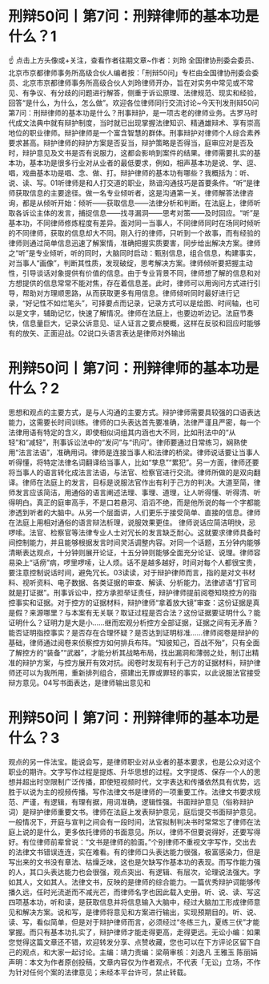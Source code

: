 # 刑辩50问丨第7问：刑辩律师的基本功是什么？1

☝ 点击上方头像或+关注，查看作者往期文章~作者：刘玲 全国律协刑委会委员、北京市京都律师事务所高级合伙人编者按：「刑辩50问」专栏由全国律协刑委会委员、北京市京都律师事务所高级合伙人刘玲律师开办，旨在对实务中常见或不常见、有争议、有分歧的问题进行解答，侧重于诉讼原理、法律规范、现实和经验，回答“是什么，为什么，怎么做”。欢迎各位律师同行交流讨论~今天刊发刑辩50问第7问：刑辩律师的基本功是什么？刑事辩护，是一项古老的律师业务。古罗马时代成文法典中就有辩护制度，当时就已出现掌握法律知识、精通雄辩术、享有崇高地位的职业律师。辩护律师是一个富含智慧的群体。刑事辩护对律师个人综合素养要求甚高。辩护律师的辩护方案是否妥当，辩护策略是否得当，庭审应对是否及时，辩护意见及文书是否有说服力，这都会影响到案件的结果。律师需要扎实的基本功，基本功是很多行业对从业者的最低要求，例如，相声基本功是说、学、逗、唱，戏曲基本功是唱、念、做、打。辩护律师的基本功有哪些？我概括为：听、说、读、写。01听律师是和人打交道的职业，熟谙沟通技巧是首要条件。“听”是律师获取信息的主要途径。做一名专业倾听者，这是沟通第一关。律师解答法律咨询，都是从倾听开始：倾听——获取信息——法律分析和判断。在法庭上，律师听取各诉讼主体的发言，捕捉信息——找寻漏洞——思考对策——及时回应。“听”是基本功，不同律师修炼程度有差异。面对同一当事人，不同律师同时在场同时倾听的不同律师，获取的信息却大不同。刚入行的律师，只听到一个故事，而有经验的律师则通过简单信息迅速了解案情，准确把握实质要害，同步给出解决方案。律师之“听”是专业倾听，听的同时，大脑同时启动：甄别信息，组合信息，构建事实，对当事人“画像”，判断其性质，发现破绽，思考解决方案。律师倾听要把握主动性，引导谈话对象提供有价值的信息。由于专业背景不同，律师想了解的信息和对方想提供的信息常常不能对焦，存在着信息差。此时，律师可以用询问方式进行引导，帮助对方理顺思路，从而获取更多有用信息。律师倾听同时最好进行记录，“好记性不如烂笔头”，可择要点而记录，记录方式可以是绘图、时间轴，也可以是文字，辅助记忆，快速了解情况。律师在法庭上，也要边听边记。法庭节奏快，信息量巨大，记录公诉意见、证人证言之要点梗概，这样在反驳和回应时能够有的放矢、正面迎战。02说口头语言表达是律师对外输出

# 刑辩50问丨第7问：刑辩律师的基本功是什么？2

思想和观点的主要方式，是与人沟通的主要方式。辩护律师需要具较强的口语表达能力，这需要长时间训练。律师的口头表达首先要准确，法律严谨且严密，每一个法律用语有特定的含义，即使相似词组其内涵也大不同，比如刑法中的“从轻”和“减轻”，刑事诉讼法中的“发问”与“讯问”。律师要通过日常练习，娴熟使用“法言法语”，准确用词。律师是连接当事人和法律的桥梁。律师说话要让当事人听得懂，将特定法律名词翻译给当事人，比如“孳息”“累犯”。另一方面，律师还要将当事人的语言转化成法言法语，与法官、检察官进行交流。律师所做的是双向翻译。律师在法庭上的发言，目标是说服法官作出有利于己方的判决。大道至简，律师发言应该简洁，用通俗的语言阐述法理、事理、道理，让人听得懂、听得清、听得明白。真正的庭审高手，不是口若悬河、滔滔不绝，而是他所说的每一个字都能渗透到听者的大脑中。从另一个层面讲，人们更乐于接受简单、直接的信息。律师在法庭上用相对通俗的语言辩法析理，说服效果更佳。 律师说话应简洁明快，忌啰嗦。法官、检察官等法律专业人士对冗长的发言缺乏耐心。这就要求律师具备时间控制能力，并且能够根据发言时间灵活调整内容。对同一个话题，五分钟内能够清晰表达观点，十分钟则展开论证，十五分钟则能够全面充分论证、说理。律师容易染上“话痨”病，啰里啰嗦，让人烦。话不是越多越好，时间对每个人都很宝贵，要注意控制说话时间，避免冗长。03读读，对于辩护律师而言，指的是对文书材料、视听资料、电子数据、各类证据的审查、解读、分析能力。法律谚语“打官司就是打证据”。刑事诉讼中，控方承担举证责任，辩护律师提前阅卷知晓控方的指控事实和证据。对于控方的证据材料，辩护律师“拿着放大镜”审查：这份证据是真是假？来源哪里？与本案有无关联？取证过程是否合法？这份证据要证明什么？能证明什么？证明力是大是小……继而宏观分析控方全部证据，证据之间有无矛盾？能否证明指控事实？是否存在合理怀疑？是否达到证明标准……律师阅卷是辩护的基础，律师通过阅卷来侦察控方如何排兵布阵。“知彼知己，百战不殆”，只有全面了解控方的“装备”“武器”，才能分析其战略布局，找出漏洞和薄弱之处，制订出精准的辩护方案，与控方展开有效对抗。阅卷时发现有利于己方的证据材料，辩护律师还可以为我所用，重新排列组合，搭建出无罪或罪轻的事实，以此说服法官接受辩方意见。04写书面表达，是律师输出意见和

# 刑辩50问丨第7问：刑辩律师的基本功是什么？3

观点的另一件法宝。能说会写，是律师职业对从业者的基本要求，也是公众对这个职业的期许。文字写作过程是提炼、升华思想的过程。文字提炼、保存一个人的思想并超出时空限制广泛传播，即使短视频时代，文字表达和传播依然具有优势，远胜于以说为主的视频传播。写作法律文书是律师的一项重要工作。法律文书要求规范、严谨，有逻辑，有理有据，用词准确，逻辑性强。书面辩护意见（俗称辩护词）是辩护律师重要文书。律师在法庭上发表辩护意见，庭后提交书面辩护意见。一般情况下，开庭与宣判之间会有一段时间，法官拟制判决书时常常忘了律师在法庭上说的是什么，更多依托律师的书面意见。所以，律师不但要说得好，还要写得好。有位律师前辈曾说：“文书是律师的脸面。”个别律师不重视文字写作，交出去的法律文书错误连连，实在难看。有的律师口头表达能力很强，极富感染力，但是写出来的文书没有章法、枯燥乏味，这也是欠缺写作基本功的表现。而写作能力强的人，其口头表达能力也会很强，观点突出、有逻辑、有层次，论理说法强大。字如其人，文如其人。法律文书，反映的是律师的综合能力。一篇优秀辩护词能够传播久远，任时光流逝而不减光芒，而律师名字也因此载入史册。听、说、读、写这四项基本功，听和读，是获取信息并将信息输入大脑中，经过大脑加工形成律师意见和解决方案。说和写，是律师将意见和方案进行输出，实现预期目的。听、说、读、写，看似简单，但是对于辩护律师而言，必须经过“冬练三九，夏练三伏”才能掌握。而只有基本功扎实了，辩护律师才能走得更高，走得更远。无讼小编：如果您觉得这篇文章还不错，欢迎转发分享、点赞收藏，您也可以在下方评论区留下自己的观点，和大家一起讨论。主编：靖力责编：梁萌审核：刘逸凡 王雅玉 陈丽娟声明：本文为作者原创投稿，文章内容仅为作者观点，不代表「无讼」立场，不作为针对任何个案的法律意见；未经本平台许可，禁止转载。

